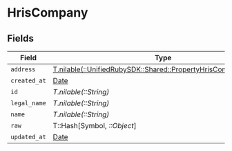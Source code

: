 # HrisCompany


## Fields

| Field                                                                                                                | Type                                                                                                                 | Required                                                                                                             | Description                                                                                                          |
| -------------------------------------------------------------------------------------------------------------------- | -------------------------------------------------------------------------------------------------------------------- | -------------------------------------------------------------------------------------------------------------------- | -------------------------------------------------------------------------------------------------------------------- |
| `address`                                                                                                            | [T.nilable(::UnifiedRubySDK::Shared::PropertyHrisCompanyAddress)](../../models/shared/propertyhriscompanyaddress.md) | :heavy_minus_sign:                                                                                                   | N/A                                                                                                                  |
| `created_at`                                                                                                         | [Date](https://ruby-doc.org/stdlib-2.6.1/libdoc/date/rdoc/Date.html)                                                 | :heavy_minus_sign:                                                                                                   | N/A                                                                                                                  |
| `id`                                                                                                                 | *T.nilable(::String)*                                                                                                | :heavy_minus_sign:                                                                                                   | N/A                                                                                                                  |
| `legal_name`                                                                                                         | *T.nilable(::String)*                                                                                                | :heavy_minus_sign:                                                                                                   | N/A                                                                                                                  |
| `name`                                                                                                               | *T.nilable(::String)*                                                                                                | :heavy_minus_sign:                                                                                                   | N/A                                                                                                                  |
| `raw`                                                                                                                | T::Hash[Symbol, *::Object*]                                                                                          | :heavy_minus_sign:                                                                                                   | N/A                                                                                                                  |
| `updated_at`                                                                                                         | [Date](https://ruby-doc.org/stdlib-2.6.1/libdoc/date/rdoc/Date.html)                                                 | :heavy_minus_sign:                                                                                                   | N/A                                                                                                                  |